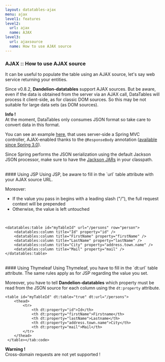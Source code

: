 ```yaml
---
layout: datatables-ajax
menu: ajax
level1: features
level2:
  url: ajax
  name: AJAX
level3:
  url: ajaxsource
  name: How to use AJAX source
---
```


### AJAX :: How to use AJAX source

It can be useful to populate the table using an AJAX source, let's say web service returning your entities.

Since v0.8.2, **Dandelion-datatables** support AJAX sources. But be aware, even if the data is obtained from the server via an AJAX call, DataTables will process it client-side, as for classic DOM sources. So this may be not suitable for large data sets (as DOM sources).

<p class="alert alert-info"><strong>Info !</strong> <br /> At the moment, DataTables only consumes JSON format so take care to convert data in this format.</p>

You can see an example [here](https://github.com/Dandelion/dandelion-samples/blob/master/datatables-jsp/src/main/java/com/github/dandelion/datatables/ajax/SpringMvcAjaxController.java#L37-L41), that uses server-side a Spring MVC controller, AJAX-enabled thanks to the `@ResponseBody` annotation ([available since Spring 3.0](http://blog.springsource.org/2010/01/25/ajax-simplifications-in-spring-3-0/)).

Since Spring performs the JSON serialization using the default Jackson JSON processor, make sure to have the [Jackson JARs](http://mvnrepository.com/artifact/org.codehaus.jackson/jackson-mapper-asl) in your classpath.

<br />      
#### Using JSP
Using JSP, be aware to fill in the `url` table attribute with your AJAX source URL.

Moreover:
 *	If the value you pass in begins with a leading slash ("/"), the full request context will be prepended 
 *	Otherwise, the value is left untouched

<br />

	<datatables:table id="myTableId" url="/persons" row="person">
		<datatables:column title="Id" property="id" />
		<datatables:column title="FirstName" property="firstName" />
		<datatables:column title="LastName" property="lastName" />
		<datatables:column title="City" property="address.town.name" />
		<datatables:column title="Mail" property="mail" />
	</datatables:table>

<br />
#### Using Thymeleaf
Using Thymeleaf, you have to fill in the `dt:url` table attribute. The same rules apply as for JSP regarding the value you set.

Moreover, you have to tell <strong>Dandelion-datatables</strong> which property must be read from the JSON source for each column using the `dt:property` attribute.

    <table id="myTableId" dt:table="true" dt:url="/persons">
        <thead>
            <tr>
                <th dt:property="id">Id</th>
                <th dt:property="firstName">Firstname</th>
                <th dt:property="lastName">Lastname</th>
                <th dt:property="address.town.name">City</th>
                <th dt:property="mail">Mail</th>
            </tr>
        </thead>
     </table></tab:code>

<p class="alert alert-warn"><strong>Warning !</strong><br />Cross-domain requests are not yet supported !</p>